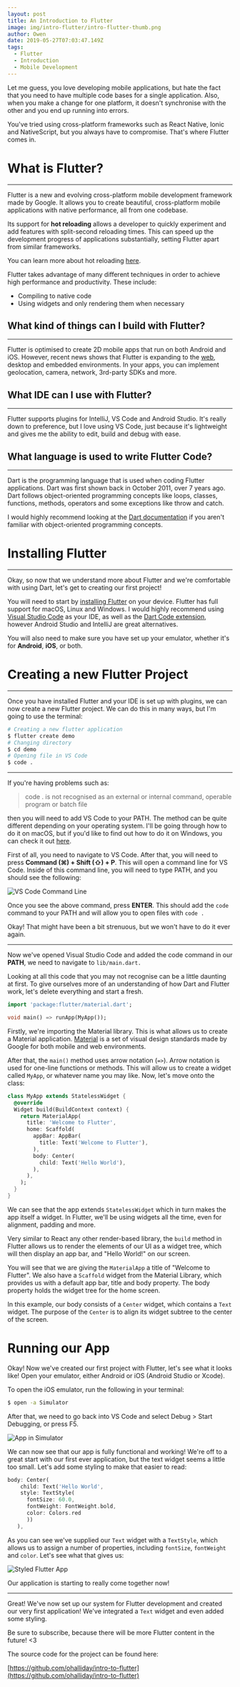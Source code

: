 ```yaml
---
layout: post
title: An Introduction to Flutter
image: img/intro-flutter/intro-flutter-thumb.png
author: Owen
date: 2019-05-27T07:03:47.149Z
tags:
  - Flutter
  - Introduction
  - Mobile Development
---
```


Let me guess, you love developing mobile applications, but hate the fact that you need to have multiple code bases for a single application. Also, when you make a change for one platform, it doesn't synchronise with the other and you end up running into errors.

You've tried using cross-platform frameworks such as React Native, Ionic and NativeScript, but you always have to compromise. That's where Flutter comes in.

# What is Flutter?

---

Flutter is a new and evolving cross-platform mobile development framework made by Google. It allows you to create beautiful, cross-platform mobile applications with native performance, all from one codebase.

Its support for **hot reloading** allows a developer to quickly experiment and add features with split-second reloading times. This can speed up the development progress of applications substantially, setting Flutter apart from similar frameworks.

You can learn more about hot reloading [here](https://flutter.dev/docs/development/tools/hot-reload).

Flutter takes advantage of many different techniques in order to achieve high performance and productivity. These include:

- Compiling to native code
- Using widgets and only rendering them when necessary

## What kind of things can I build with Flutter?

---

Flutter is optimised to create 2D mobile apps that run on both Android and iOS. However, recent news shows that Flutter is expanding to the [web](https://medium.com/flutter-io/hummingbird-building-flutter-for-the-web-e687c2a023a8), desktop and embedded environments. In your apps, you can implement geolocation, camera, network, 3rd-party SDKs and more.

## What IDE can I use with Flutter?

---

Flutter supports plugins for IntelliJ, VS Code and Android Studio. It's really down to preference, but I love using VS Code, just because it's lightweight and gives me the ability to edit, build and debug with ease.

## What language is used to write Flutter Code?

---

Dart is the programming language that is used when coding Flutter applications. Dart was first shown back in October 2011, over 7 years ago. Dart follows object-oriented programming concepts like loops, classes, functions, methods, operators and some exceptions like throw and catch.

I would highly recommend looking at the [Dart documentation](https://dart.dev/guides) if you aren't familiar with object-oriented programming concepts.

# Installing Flutter

---

Okay, so now that we understand more about Flutter and we're comfortable with using Dart, let's get to creating our first project!

You will need to start by [installing Flutter](https://flutter.dev/docs/get-started/install) on your device. Flutter has full support for macOS, Linux and Windows. I would highly recommend using [Visual Studio Code](https://code.visualstudio.com/) as your IDE, as well as the [Dart Code extension](https://marketplace.visualstudio.com/items?itemName=Dart-Code.flutter), however Android Studio and IntelliJ are great alternatives.

You will also need to make sure you have set up your emulator, whether it's for **Android**, **iOS**, or both.

# Creating a new Flutter Project

---

Once you have installed Flutter and your IDE is set up with plugins, we can now create a new Flutter project. We can do this in many ways, but I'm going to use the terminal:

```bash
# Creating a new flutter application
$ flutter create demo
# Changing directory
$ cd demo
# Opening file in VS Code
$ code .
```

---

If you're having problems such as:

> code . is not recognised as an external or internal command, operable program or batch file

then you will need to add VS Code to your PATH. The method can be quite different depending on your operating system. I'll be going through how to do it on macOS, but if you'd like to find out how to do it on Windows, you can check it out [here](https://stackoverflow.com/questions/46638944/code-is-not-recognized-as-an-internal-or-external-command).

First of all, you need to navigate to VS Code. After that, you will need to press **Command (⌘) + Shift (⇧) + P**. This will open a command line for VS Code. Inside of this command line, you will need to type PATH, and you should see the following:

![VS Code Command Line](img/pathvscode.png)

Once you see the above command, press **ENTER**. This should add the `code` command to your PATH and will allow you to open files with `code .`

Okay! That might have been a bit strenuous, but we won't have to do it ever again.

---

Now we've opened Visual Studio Code and added the code command in our **PATH**, we need to navigate to `lib/main.dart.`

Looking at all this code that you may not recognise can be a little daunting at first. To give ourselves more of an understanding of how Dart and Flutter work, let's delete everything and start a fresh.

```dart
import 'package:flutter/material.dart';

void main() => runApp(MyApp());
```

Firstly, we're importing the Material library. This is what allows us to create a Material application. [Material](https://material.io/) is a set of visual design standards made by Google for both mobile and web environments.

After that, the `main()` method uses arrow notation (`=>`). Arrow notation is used for one-line functions or methods. This will allow us to create a widget called `MyApp`, or whatever name you may like. Now, let's move onto the class:

```dart
class MyApp extends StatelessWidget {
  @override
  Widget build(BuildContext context) {
    return MaterialApp(
      title: 'Welcome to Flutter',
      home: Scaffold(
        appBar: AppBar(
          title: Text('Welcome to Flutter'),
        ),
        body: Center(
          child: Text('Hello World'),
        ),
      ),
    );
  }
}
```

We can see that the app extends `StatelessWidget` which in turn makes the app itself a widget. In Flutter, we'll be using widgets all the time, even for alignment, padding and more.

Very similar to React any other render-based library, the `build` method in Flutter allows us to render the elements of our UI as a widget tree, which will then display an app bar, and "Hello World!" on our screen.

You will see that we are giving the `MaterialApp` a title of "Welcome to Flutter". We also have a `Scaffold` widget from the Material Library, which provides us with a default app bar, title and body property. The body property holds the widget tree for the home screen.

In this example, our body consists of a `Center` widget, which contains a `Text` widget. The purpose of the `Center` is to align its widget subtree to the center of the screen.

# Running our App

Okay! Now we've created our first project with Flutter, let's see what it looks like! Open your emulator, either Android or iOS (Android Studio or Xcode).

To open the iOS emulator, run the following in your terminal:

```bash
$ open -a Simulator
```

After that, we need to go back into VS Code and select Debug > Start Debugging, or press F5.

![App in Simulator](img/introtoflutterapp.png)

We can now see that our app is fully functional and working! We're off to a great start with our first ever application, but the text widget seems a little too small. Let's add some styling to make that easier to read:

```dart
body: Center(
    child: Text('Hello World',
    style: TextStyle(
      fontSize: 60.0,
      fontWeight: FontWeight.bold,
      color: Colors.red
      ))
   ),

```

As you can see we've supplied our `Text` widget with a `TextStyle`, which allows us to assign a number of properties, including `fontSize`, `fontWeight` and `color`. Let's see what that gives us:

![Styled Flutter App](img/styledflutterapp.png)

Our application is starting to really come together now!

---

Great! We've now set up our system for Flutter development and created our very first application! We've integrated a `Text` widget and even added some styling.

Be sure to subscribe, because there will be more Flutter content in the future! <3

The source code for the project can be found here:

[https://github.com/ohalliday/intro-to-flutter](https://github.com/ohalliday/intro-to-flutter)
